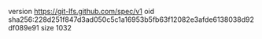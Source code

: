 version https://git-lfs.github.com/spec/v1
oid sha256:228d251f847d3ad050c5c1a16953b5fb63f12082e3afde6138038d92df089e91
size 1032
